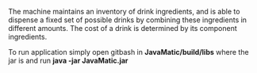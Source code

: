The machine maintains an inventory of drink ingredients, and is able to dispense a fixed set of possible drinks by combining these ingredients in different amounts. The cost of a drink is determined by its component ingredients.

To run application simply open gitbash in **JavaMatic/build/libs** where the jar is and run  **java -jar JavaMatic.jar**
